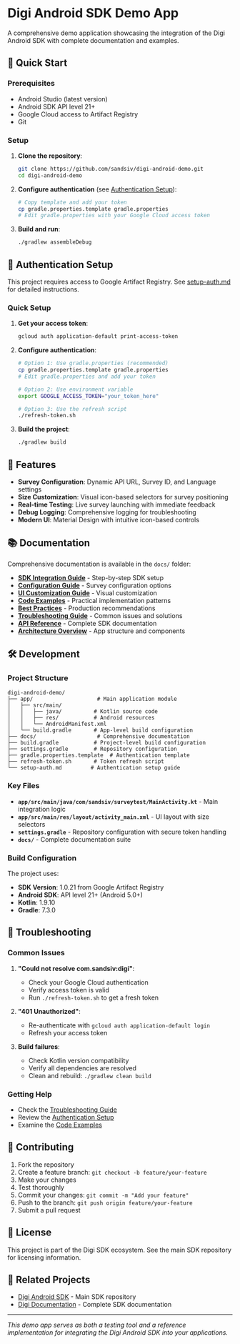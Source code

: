 # Digi Android SDK Demo App

A comprehensive demo application showcasing the integration of the Digi Android SDK with complete documentation and examples.

## 🚀 Quick Start

### Prerequisites

- Android Studio (latest version)
- Android SDK API level 21+
- Google Cloud access to Artifact Registry
- Git

### Setup

1. **Clone the repository**:
   ```bash
   git clone https://github.com/sandsiv/digi-android-demo.git
   cd digi-android-demo
   ```

2. **Configure authentication** (see [Authentication Setup](#authentication-setup)):
   ```bash
   # Copy template and add your token
   cp gradle.properties.template gradle.properties
   # Edit gradle.properties with your Google Cloud access token
   ```

3. **Build and run**:
   ```bash
   ./gradlew assembleDebug
   ```

## 🔐 Authentication Setup

This project requires access to Google Artifact Registry. See [setup-auth.md](setup-auth.md) for detailed instructions.

### Quick Setup

1. **Get your access token**:
   ```bash
   gcloud auth application-default print-access-token
   ```

2. **Configure authentication**:
   ```bash
   # Option 1: Use gradle.properties (recommended)
   cp gradle.properties.template gradle.properties
   # Edit gradle.properties and add your token
   
   # Option 2: Use environment variable
   export GOOGLE_ACCESS_TOKEN="your_token_here"
   
   # Option 3: Use the refresh script
   ./refresh-token.sh
   ```

3. **Build the project**:
   ```bash
   ./gradlew build
   ```

## 📱 Features

- **Survey Configuration**: Dynamic API URL, Survey ID, and Language settings
- **Size Customization**: Visual icon-based selectors for survey positioning
- **Real-time Testing**: Live survey launching with immediate feedback
- **Debug Logging**: Comprehensive logging for troubleshooting
- **Modern UI**: Material Design with intuitive icon-based controls

## 📚 Documentation

Comprehensive documentation is available in the `docs/` folder:

- **[SDK Integration Guide](docs/sdk-integration.md)** - Step-by-step SDK setup
- **[Configuration Guide](docs/configuration.md)** - Survey configuration options
- **[UI Customization Guide](docs/ui-customization.md)** - Visual customization
- **[Code Examples](docs/code-examples.md)** - Practical implementation patterns
- **[Best Practices](docs/best-practices.md)** - Production recommendations
- **[Troubleshooting Guide](docs/troubleshooting.md)** - Common issues and solutions
- **[API Reference](docs/api-reference.md)** - Complete SDK documentation
- **[Architecture Overview](docs/architecture.md)** - App structure and components

## 🛠️ Development

### Project Structure

```
digi-android-demo/
├── app/                    # Main application module
│   ├── src/main/
│   │   ├── java/          # Kotlin source code
│   │   ├── res/           # Android resources
│   │   └── AndroidManifest.xml
│   └── build.gradle       # App-level build configuration
├── docs/                   # Comprehensive documentation
├── build.gradle           # Project-level build configuration
├── settings.gradle        # Repository configuration
├── gradle.properties.template  # Authentication template
├── refresh-token.sh       # Token refresh script
└── setup-auth.md         # Authentication setup guide
```

### Key Files

- **`app/src/main/java/com/sandsiv/surveytest/MainActivity.kt`** - Main integration logic
- **`app/src/main/res/layout/activity_main.xml`** - UI layout with size selectors
- **`settings.gradle`** - Repository configuration with secure token handling
- **`docs/`** - Complete documentation suite

### Build Configuration

The project uses:
- **SDK Version**: 1.0.21 from Google Artifact Registry
- **Android SDK**: API level 21+ (Android 5.0+)
- **Kotlin**: 1.9.10
- **Gradle**: 7.3.0

## 🔧 Troubleshooting

### Common Issues

1. **"Could not resolve com.sandsiv:digi"**:
   - Check your Google Cloud authentication
   - Verify access token is valid
   - Run `./refresh-token.sh` to get a fresh token

2. **"401 Unauthorized"**:
   - Re-authenticate with `gcloud auth application-default login`
   - Refresh your access token

3. **Build failures**:
   - Check Kotlin version compatibility
   - Verify all dependencies are resolved
   - Clean and rebuild: `./gradlew clean build`

### Getting Help

- Check the [Troubleshooting Guide](docs/troubleshooting.md)
- Review the [Authentication Setup](setup-auth.md)
- Examine the [Code Examples](docs/code-examples.md)

## 🤝 Contributing

1. Fork the repository
2. Create a feature branch: `git checkout -b feature/your-feature`
3. Make your changes
4. Test thoroughly
5. Commit your changes: `git commit -m "Add your feature"`
6. Push to the branch: `git push origin feature/your-feature`
7. Submit a pull request

## 📄 License

This project is part of the Digi SDK ecosystem. See the main SDK repository for licensing information.

## 🔗 Related Projects

- [Digi Android SDK](https://github.com/sandsiv/digi-android) - Main SDK repository
- [Digi Documentation](https://docs.sandsiv.com) - Complete SDK documentation

---

*This demo app serves as both a testing tool and a reference implementation for integrating the Digi Android SDK into your applications.*

